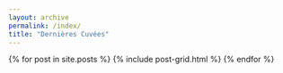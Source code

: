 ```yaml
---
layout: archive
permalink: /index/
title: "Dernières Cuvées" 
---
```


<div class="tiles">
{% for post in site.posts %}
	{% include post-grid.html %}
{% endfor %}
</div><!-- /.tiles -->

